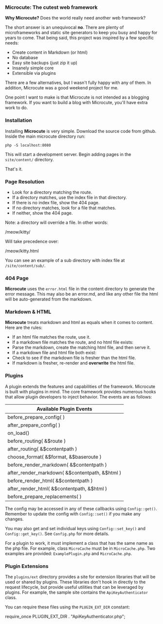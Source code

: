 ### Microcute: The cutest web framework

**Why Microcute?** Does the world really need another web framework?

The short answer is an unequivocal **no**. There are plenty of microframeworks
and static site generators to keep you busy and happy for years to come. That
being said, this project was inspired by a few specific needs:

* Create content in Markdown (or html)
* No database
* Easy site backups (just zip it up)
* Insanely simple core
* Extensible via plugins

There are a few alternatives, but I wasn't fully happy with any of them. In
addition, Microcute was a good weekend project for me.

One point I want to make is that Microcute is not intended as a blogging
framework. If you want to build a blog with Microcute, you'll have extra work
to do.

### Installation

Installing **Microcute** is very simple. Download the source code from github.
Inside the main microcute directory run:

`php -S localhost:8080`

This will start a development server. Begin adding pages in the `site/content/`
directory.

That's it.

### Page Resolution

* Look for a directory matching the route.
* If a directory matches, use the index file in that directory.
* If there is no index file, show the 404 page.
* If no directory matches, look for a file that matches.
* If neither, show the 404 page.

Note: a directory will override a file. In other words:

/meow/kitty/

Will take precedence over:

/meow/kitty.html

You can see an example of a sub directory with index file at `/site/content/sub/`.

### 404 Page

**Microcute** uses the `error.html` file in the content directory to generate the
error message. This may also be an error.md, and like any other file the html
will be auto-generated from the markdown.

### Markdown & HTML

**Microcute** treats markdown and html as equals when it comes to content. Here
are the rules:

* If an html file matches the route, use it.
* If a markdown file matches the route, and no html file exists:
* Parse the markdown, create the matching html file, and then serve it.
* If a markdown file and html file both exist:
* Check to see if the markdown file is fresher than the html file.
* If markdown is fresher, re-render and **overwrite** the html file.

### Plugins

A plugin extends the features and capabilities of the framework. Microcute is
built with plugins in mind. The core framework provides numerous hooks that
allow plugin developers to inject behavior. The events are as follows:

| Available Plugin Events                          |
| -----------------------                          |
| before_prepare_config( )                         |
| after_prepare_config( )                          |
| on_load()                                        |
| before_routing( &$route )                        |
| after_routing( &$contentpath )                   |
| choose_format( &$format, &$baseroute )           |
| before_render_markdown( &$contentpath )          |
| after_render_markdown( &$contentpath, &$html )   |
| before_render_html( &$contentpath )              |
| after_render_html( &$contentpath, &$html )       |
| before_prepare_replacements( )                   |


The config may be accessed in any of these callbacks using `Config::get()`.
Remember to update the config with `Config::set()` if you make any changes.

You may also get and set individual keys using `Config::set_key()` and
`Config::get_key()`. See `Config.php` for more details.

For a plugin to work, it must implement a class that has the same name as the
php file. For example, class `MicroCache` must be in `MicroCache.php`. Two
examples are provided: `ExamplePlugin.php` and `MicroCache.php`.

### Plugin Extensions

The `plugins/ext` directory provides a site for extension libraries that will be
used or shared by plugins. These libraries don't hook in directly to the request
lifecycle, but provide useful utilities that can be leveraged by plugins. For
example, the sample site contains the `ApiKeyAuthenticator` class.

You can require these files using the `PLUGIN_EXT_DIR` constant:

require_once PLUGIN_EXT_DIR . "ApiKeyAuthenticator.php";

